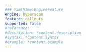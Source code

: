 ```yaml
---
### YamlMime:EngineFeature
engine: hyperscan
feature: callouts
supported: false
#reference: 
#description: *content.description
#syntax: *content.syntax
#example: *content.example
---
```

